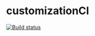 # customizationCI
[![Build status](https://ci.appveyor.com/api/projects/status/qf0atxndptwtd5wl?svg=true)](https://ci.appveyor.com/project/OlgaF0111/customizationci-u3479)
